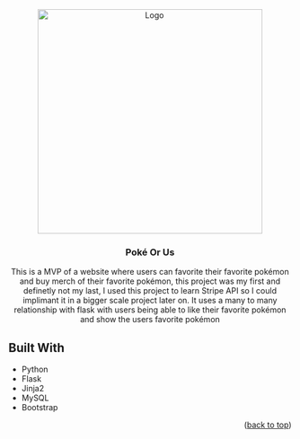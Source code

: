 <div align="center">
  <a href="https://github.com/HJohnRoss/PokeOrUs">
    <img src="https://raw.githubusercontent.com/PokeAPI/sprites/master/sprites/pokemon/25.png" alt="Logo" width="400" height="400">
  </a>

<h3 align="center">Poké Or Us</h3>

  <p align="center">
    This is a MVP of a website where users can favorite their favorite pokémon and buy merch of their favorite pokémon, this project was my first and definetly not my last, I used this project to learn Stripe API so I could implimant it in a bigger scale project later on. It uses a many to many relationship with flask with users being able to like their favorite pokémon and show the users favorite pokémon
  </p>
</div>

<!-- ABOUT THE PROJECT -->
## Built With

* Python
* Flask
* Jinja2
* MySQL
* Bootstrap

<p align="right">(<a href="#top">back to top</a>)</p>
